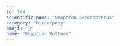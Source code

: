 ```yaml
---
id: 104
scientific_name: "Neophron percnopterus"
category: "birdofprey"
emoji: "🦅"
name: "Egyptian Vulture"
---
```

